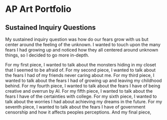 # AP Art Portfolio 

## Sustained Inquiry Questions
My sustained inquiry question was how do our fears grow with us but center around the feeling of the unknown. I wanted to touch upon the many fears I had growing up and noticed how they all centered around unknown things, so I decided to go more in-depth. 

For my first piece, I wanted to talk about the monsters hiding in my closet that I seemed to be afraid of. 
For my second piece, I wanted to talk about the fears I had of my friends never caring about me. 
For my third piece, I wanted to talk about the fears I had of growing up and leaving my childhood behind.
For my fourth piece, I wanted to talk about the fears I have of being creative and overrun by AI. 
For my fifth piece, I wanted to talk about the fears I have of the certainties with college. 
For my sixth piece, I wanted to talk about the worries I had about achieving my dreams in the future. 
For my seventh piece, I wanted to talk about the fears I have of government censorship and how it affects peoples perceptions. 
And my final piece, 
